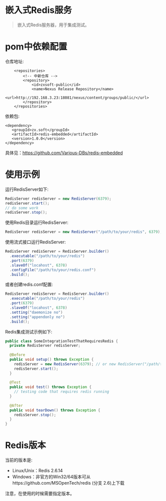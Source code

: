 嵌入式Redis服务
==============

> 嵌入式Redis服务器，用于集成测试。


pom中依赖配置
==============

仓库地址:
```
	<repositories>
		<!-- 中新仓库 -->
		<repository>
			<id>zxsoft-public</id>
			<name>Nexus Release Repository</name>
			<url>http://192.168.3.23:18081/nexus/content/groups/public/</url>
		</repository>
	</repositories>
```

依赖包:
```
<dependency>
   <groupId>zx.soft</groupId>
   <artifactId>redis-embedded</artifactId>
   <version>1.0.0</version>
</dependency>
```
具体见：https://github.com/Various-DBs/redis-embedded

使用示例
==============

运行RedisServer如下:
```java
RedisServer redisServer = new RedisServer(6379);
redisServer.start();
// do some work
redisServer.stop();
```
使用Redis目录运行RedisServer:
```java
RedisServer redisServer = new RedisServer("/path/to/your/redis", 6379);
```
使用流式接口运行RedisServer:
```java
RedisServer redisServer = RedisServer.builder()
  .executable("/path/to/your/redis")
  .port(6379)
  .slaveOf("locahost", 6378)
  .configFile("/path/to/your/redis.conf")
  .build();
```
或者创建redis.conf配置:
```java
RedisServer redisServer = RedisServer.builder()
  .executable("/path/to/your/redis")
  .port(6379)
  .slaveOf("locahost", 6378)
  .setting("daemonize no")
  .setting("appendonly no")
  .build();
```
Redis集成测试示例如下:
```java
public class SomeIntegrationTestThatRequiresRedis {
  private RedisServer redisServer;
  
  @Before
  public void setup() throws Exception {
    redisServer = new RedisServer(6379); // or new RedisServer("/path/to/your/redis", 6379);
    redisServer.start();
  }
  
  @Test
  public void test() throws Exception {
    // testing code that requires redis running
  }
  
  @After
  public void tearDown() throws Exception {
    redisServer.stop();
  }
}
```

Redis版本
==============

当前的版本是:
- Linux/Unix：Redis 2.6.14
- Windows：非官方的Win32/64版本可从https://github.com/MSOpenTech/redis (分支 2.6)上下载

注意，在使用的时候需要指定版本。
